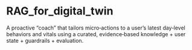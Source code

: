 # RAG_for_digital_twin
A proactive “coach” that tailors micro‑actions to a user’s latest day‑level behaviors and vitals using a curated, evidence‑based knowledge + user state + guardrails + evaluation. 
